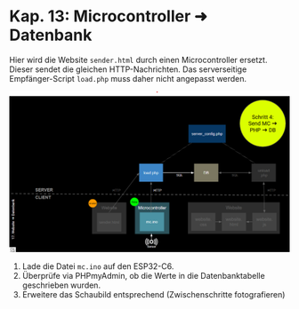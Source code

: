 # Kap. 13: Microcontroller ➜ Datenbank

Hier wird die Website `sender.html` durch einen Microcontroller ersetzt.
Dieser sendet die gleichen HTTP-Nachrichten. Das serverseitige Empfänger-Script `load.php` muss daher nicht angepasst werden.

![File_relations](File_relations.png)

1. Lade die Datei `mc.ino` auf den ESP32-C6.
3. Überprüfe via PHPmyAdmin, ob die Werte in die Datenbanktabelle geschrieben wurden.
4. Erweitere das Schaubild entsprechend (Zwischenschritte fotografieren)
